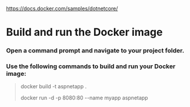 https://docs.docker.com/samples/dotnetcore/

# Build and run the Docker image

### Open a command prompt and navigate to your project folder.

### Use the following commands to build and run your Docker image:


> docker build -t aspnetapp .
> 
> docker run -d -p 8080:80 --name myapp aspnetapp
